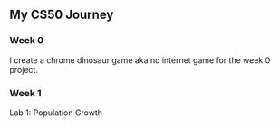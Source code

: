 ## My CS50 Journey

### Week 0

I create a chrome dinosaur game aka no internet game for the week 0 project.

### Week 1

Lab 1: Population Growth
